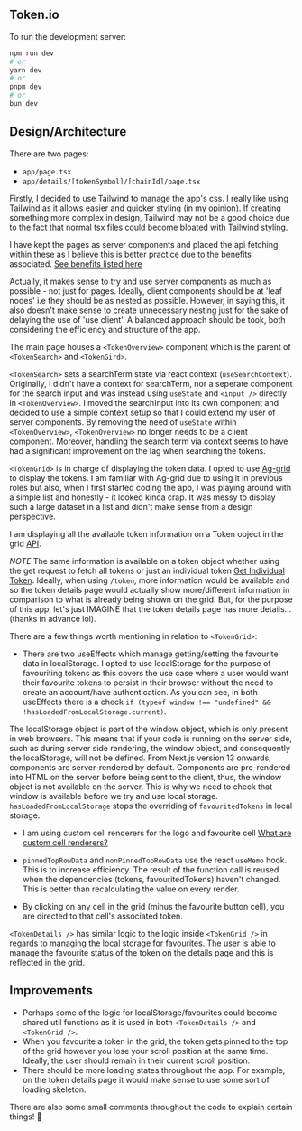 ## Token.io

To run the development server: 

```bash
npm run dev
# or
yarn dev
# or
pnpm dev
# or
bun dev
```

## Design/Architecture

There are two pages:
- `app/page.tsx`
- `app/details/[tokenSymbol]/[chainId]/page.tsx`

Firstly, I decided to use Tailwind to manage the app's css. I really like using Tailwind as it allows easier and quicker styling (in my opinion). If creating something more complex in design, Tailwind may not be a good choice due to the fact that normal tsx files could become bloated with Tailwind styling. 

I have kept the pages as server components and placed the api fetching within these as I believe this is better practice due to the benefits associated.
[See benefits listed here](https://nextjs.org/docs/app/building-your-application/rendering/server-components)

Actually, it makes sense to try and use server components as much as possible - not just for pages. Ideally, client components should be at 'leaf nodes' i.e they should be as nested as possible. However, in saying this, it also doesn't make sense to create unnecessary nesting just for the sake of delaying the use of 'use client'. A balanced approach should be took, both considering the efficiency and structure of the app. 

The main page houses a `<TokenOverview>` component which is the parent of `<TokenSearch>` and `<TokenGird>`. 

`<TokenSearch>` sets a searchTerm state via react context (`useSearchContext`). Originally, I didn't have a context for searchTerm, nor a seperate component for the search input and was instead using `useState` and 
`<input />` directly in `<TokenOverview>`. I moved the searchInput into its own component and decided to use a simple context setup so that I could extend my user of server components. By removing the need of `useState` within `<TokenOverview>`, `<TokenOverview>` no longer needs to be a client component. Moreover, handling the search term via context seems to have had a significant improvement on the lag when searching the tokens. 

`<TokenGrid>` is in charge of displaying the token data. I opted to use [Ag-grid](https://www.ag-grid.com/react-data-grid/getting-started/) to display the tokens. I am familiar with Ag-grid due to using it in previous roles but also, when I first started coding the app, I was playing around with a simple list and honestly - it looked kinda crap. It was messy to display such a large dataset in a list and didn't make sense from a design perspective.

I am displaying all the available token information on a Token object in the grid [API](https://apidocs.li.fi/reference/get_tokens). 

*NOTE*
The same information is available on a token object whether using the get request to fetch all tokens or just an individual token [Get Individual Token](https://apidocs.li.fi/reference/get_token). Ideally, when using `/token`, more information would be available and so the token details page would actually show more/different information in comparison to what is already being shown on the grid. But, for the purpose of this app, let's just IMAGINE that the token details page has more details... (thanks in advance lol).
 
There are a few things worth mentioning in relation to `<TokenGrid>`: 
- There are two useEffects which manage getting/setting the favourite data in localStorage. I opted to use localStorage for the purpose of favouriting tokens as this covers the use case where a user would want their favourite tokens to persist in their browser without the need to create an account/have authentication. As you can see, in both useEffects there is a check `if (typeof window !== "undefined" && !hasLoadedFromLocalStorage.current)`.

The localStorage object is part of the window object, which is only present in web browsers. This means that if your code is running on the server side, such as during server side rendering, the window object, and consequently the localStorage, will not be defined. From Next.js version 13 onwards, components are server-rendered by default. Components are pre-rendered into HTML on the server before being sent to the client, thus, the window object is not available on the server. This is why we need to check that window is available before we try and use local storage. `hasLoadedFromLocalStorage` stops the overriding of `favouritedTokens` in local storage.

- I am using custom cell renderers for the logo and favourite cell [What are custom cell renderers?](https://www.ag-grid.com/react-data-grid/component-cell-renderer/)

- `pinnedTopRowData` and `nonPinnedTopRowData` use the react `useMemo` hook. This is to increase efficiency. The result of the function call is reused when the dependencies (tokens, favouritedTokens) haven't changed. This is  better than recalculating the value on every render.

- By clicking on any cell in the grid (minus the favourite button cell), you are directed to that cell's associated token. 

`<TokenDetails />` has similar logic to the logic inside `<TokenGrid />` in regards to managing the local storage for favourites. The user is able to manage the favourite status of the token on the details page and this is reflected in the grid. 

## Improvements
- Perhaps some of the logic for localStorage/favourites could become shared util functions as it is used in both `<TokenDetails />` and `<TokenGrid />`. 
- When you favourite a token in the grid, the token gets pinned to the top of the grid however you lose your scroll position at the same time. Ideally, the user should remain in their current scroll position.
- There should be more loading states throughout the app. For example, on the token details page it would make sense to use some sort of loading skeleton. 


There are also some small comments throughout the code to explain certain things! 🥳
